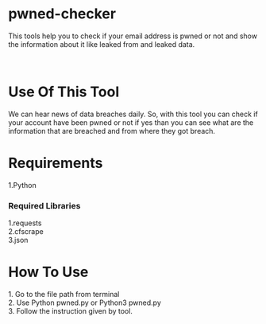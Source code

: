 # pwned-checker
This tools help you to check if your email address is pwned or not and show the information about it like leaked from and leaked data.


<br>
<h1>Use Of This Tool</h1>
We can hear news of data breaches daily. So, with this tool you can check if your account have been pwned or not if yes than you can see what are the information that are breached and from where they got breach.
<br>
<h1> Requirements</h1>
1.Python
<h3> Required Libraries</h3>
1.requests
<br>
2.cfscrape
<br>
3.json
<br>
<h1>How To Use</h1>
1. Go to the file path from terminal
<br>
2. Use Python pwned.py or Python3 pwned.py
<br>
3. Follow the instruction given by tool.
<br>

